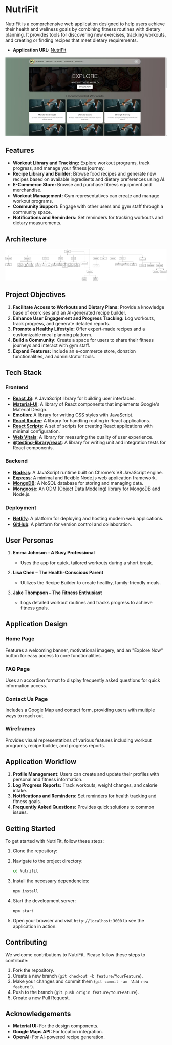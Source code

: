 # NutriFit

NutriFit is a comprehensive web application designed to help users achieve their health and wellness goals by combining fitness routines with dietary planning. It provides tools for discovering new exercises, tracking workouts, and creating or finding recipes that meet dietary requirements.

- **Application URL:** [NutriFit](https://csci5709s24group07.netlify.app/)

![App](assets/2.png)

## Features

- **Workout Library and Tracking:** Explore workout programs, track progress, and manage your fitness journey.
- **Recipe Library and Builder:** Browse food recipes and generate new recipes based on available ingredients and dietary preferences using AI.
- **E-Commerce Store:** Browse and purchase fitness equipment and merchandise.
- **Workout Management:** Gym representatives can create and manage workout programs.
- **Community Support:** Engage with other users and gym staff through a community space.
- **Notifications and Reminders:** Set reminders for tracking workouts and dietary measurements.

## Architecture

![Architecture](assets/1.png)

## Project Objectives

1. **Facilitate Access to Workouts and Dietary Plans:** Provide a knowledge base of exercises and an AI-generated recipe builder.
2. **Enhance User Engagement and Progress Tracking:** Log workouts, track progress, and generate detailed reports.
3. **Promote a Healthy Lifestyle:** Offer expert-made recipes and a customizable meal planning platform.
4. **Build a Community:** Create a space for users to share their fitness journeys and interact with gym staff.
5. **Expand Features:** Include an e-commerce store, donation functionalities, and administrator tools.


## Tech Stack

### Frontend

- **[React JS](https://react.dev/learn)**: A JavaScript library for building user interfaces.
- **[Material-UI](https://mui.com/material-ui/getting-started/)**: A library of React components that implements Google's Material Design.
- **[Emotion](https://emotion.sh)**: A library for writing CSS styles with JavaScript.
- **[React Router](https://reactrouter.com/)**: A library for handling routing in React applications.
- **[React Scripts](https://create-react-app.dev/docs/advanced-configuration/)**: A set of scripts for creating React applications with minimal configuration.
- **[Web Vitals](https://web.dev/vitals/)**: A library for measuring the quality of user experience.
- **[@testing-library/react](https://testing-library.com/docs/react-testing-library/intro/)**: A library for writing unit and integration tests for React components.

### Backend

- **[Node.js](https://nodejs.org/)**: A JavaScript runtime built on Chrome's V8 JavaScript engine.
- **[Express](https://expressjs.com/)**: A minimal and flexible Node.js web application framework.
- **[MongoDB](https://www.mongodb.com/)**: A NoSQL database for storing and managing data.
- **[Mongoose](https://mongoosejs.com/)**: An ODM (Object Data Modeling) library for MongoDB and Node.js.

### Deployment

- **[Netlify](https://www.netlify.com/)**: A platform for deploying and hosting modern web applications.
- **[GitHub](https://github.com/)**: A platform for version control and collaboration.

## User Personas

1. **Emma Johnson – A Busy Professional**
   - Uses the app for quick, tailored workouts during a short break.

2. **Lisa Chen – The Health-Conscious Parent**
   - Utilizes the Recipe Builder to create healthy, family-friendly meals.

3. **Jake Thompson – The Fitness Enthusiast**
   - Logs detailed workout routines and tracks progress to achieve fitness goals.

## Application Design

### Home Page
Features a welcoming banner, motivational imagery, and an "Explore Now" button for easy access to core functionalities.

### FAQ Page
Uses an accordion format to display frequently asked questions for quick information access.

### Contact Us Page
Includes a Google Map and contact form, providing users with multiple ways to reach out.

### Wireframes
Provides visual representations of various features including workout programs, recipe builder, and progress reports.

## Application Workflow

1. **Profile Management:** Users can create and update their profiles with personal and fitness information.
2. **Log Progress Reports:** Track workouts, weight changes, and calorie intake.
3. **Notifications and Reminders:** Set reminders for health tracking and fitness goals.
4. **Frequently Asked Questions:** Provides quick solutions to common issues.

## Getting Started

To get started with NutriFit, follow these steps:

1. Clone the repository:

2. Navigate to the project directory:
   ```bash
   cd Nutrifit
   ```

3. Install the necessary dependencies:
   ```bash
   npm install
   ```

4. Start the development server:
   ```bash
   npm start
   ```

5. Open your browser and visit `http://localhost:3000` to see the application in action.

## Contributing

We welcome contributions to NutriFit. Please follow these steps to contribute:

1. Fork the repository.
2. Create a new branch (`git checkout -b feature/YourFeature`).
3. Make your changes and commit them (`git commit -am 'Add new feature'`).
4. Push to the branch (`git push origin feature/YourFeature`).
5. Create a new Pull Request.

## Acknowledgements

- **Material UI:** For the design components.
- **Google Maps API:** For location integration.
- **OpenAI:** For AI-powered recipe generation.
